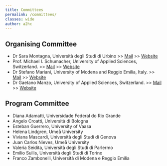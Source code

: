 ```yaml
---
title: Committees
permalink: /committees/
classes: wide
author: a2hc
---
```


## Organising Committee

 - Dr Sara Montagna, Università degli Studi di Urbino >> [Mail](mailto:sara.montagna@uniurb.it) >> [Website](http://apice.unibo.it/xwiki/bin/view/SaraMontagna/WebHome)
 - Prof. Michael I. Schumacher, University of Applied Sciences, Switzerland. >> [Mail](mailto:michael.schumacher@hevs.ch) >> [Website](https://www.hevs.ch/en/minisites/projects-products/aislab/collaborateurs/uas-professor/schumacher-1800)
 - Dr Stefano Mariani, University of Modena and Reggio Emilia, Italy. >> [Mail](mailto:stefano.mariani@unimore.it) >> [Website](https://smarianimore.github.io)
 - Dr Gaetano Manzo, University of Applied Sciences, Switzerland. >> [Mail](mailto:gaetano.manzo@hevs.ch) >> [Website](https://www.linkedin.com/in/gaetano-manzo/)

## Program Committee

 - Diana Adamatti, Universidade Federal do Rio Grande
 - Angelo Croatti, Università di Bologna
 - Esteban Guerrero, University of Vaasa 
 - Helena Lindgren, Umeå University
 - Viviana Mascardi, Università degli Studi di Genova
 - Juan Carlos Nieves, Umeå University
 - Valeria Seidita, Università degli Studi di Parlermo
 - Emilio Sullis, Università degli Studi di Torino 
 - Franco Zambonelli, Università di Modena e Reggio Emilia
